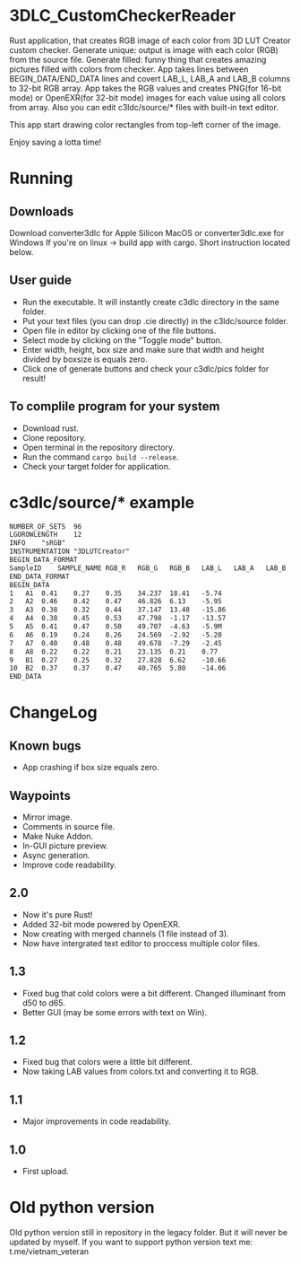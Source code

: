 # 3DLC_CustomCheckerReader

Rust application, that creates RGB image of each color from 3D LUT Creator custom checker. Generate unique: output is image with each color (RGB) from the source file. Generate filled: funny thing that creates amazing pictures filled with colors from checker. App takes lines between BEGIN_DATA/END_DATA lines and covert LAB_L, LAB_A and LAB_B columns to 32-bit RGB array. App takes the RGB values and creates PNG(for 16-bit mode) or OpenEXR(for 32-bit mode) images for each value using all colors from array. Also you can edit c3ldc/source/* files with built-in text editor.

This app start drawing color rectangles from top-left corner of the image.

Enjoy saving a lotta time!

# Running
## Downloads

Download converter3dlc for Apple Silicon MacOS or converter3dlc.exe for Windows
If you're on linux -> build app with cargo. Short instruction located below.

## User guide

- Run the executable. It will instantly create c3dlc directory in the same folder.
- Put your text files (you can drop .cie directly) in the c3ldc/source folder.
- Open file in editor by clicking one of the file buttons.
- Select mode by clicking on the "Toggle mode" button.
- Enter width, height, box size and make sure that width and height divided by boxsize is equals zero.
- Click one of generate buttons and check your c3dlc/pics folder for result!

## To complile program for your system

- Download rust.
- Clone repository.
- Open terminal in the repository directory.
- Run the command `cargo build --release`.
- Check your target folder for application.

# c3dlc/source/* example
```txt
NUMBER_OF_SETS	96
LGOROWLENGTH	12
INFO	"sRGB"
INSTRUMENTATION	"3DLUTCreator"
BEGIN_DATA_FORMAT
SampleID	SAMPLE_NAME	RGB_R	RGB_G	RGB_B	LAB_L	LAB_A	LAB_B
END_DATA_FORMAT
BEGIN_DATA
1	A1	0.41	0.27	0.35	34.237	18.41	-5.74
2	A2	0.46	0.42	0.47	46.826	6.13	-5.95
3	A3	0.38	0.32	0.44	37.147	13.48	-15.86
4	A4	0.38	0.45	0.53	47.798	-1.17	-13.57
5	A5	0.41	0.47	0.50	49.707	-4.63	-5.9M
6	A6	0.19	0.24	0.26	24.569	-2.92	-5.20
7	A7	0.40	0.48	0.48	49.678	-7.29	-2.45
8	A8	0.22	0.22	0.21	23.135	0.21	0.77
9	B1	0.27	0.25	0.32	27.828	6.62	-10.66
10	B2	0.37	0.37	0.47	40.765	5.80	-14.06
END_DATA
```


# ChangeLog
## Known bugs
- App crashing if box size equals zero.
## Waypoints
- Mirror image.
- Comments in source file.
- Make Nuke Addon.
- In-GUI picture preview.
- Async generation.
- Improve code readability.
## 2.0
- Now it's pure Rust!
- Added 32-bit mode powered by OpenEXR.
- Now creating with merged channels (1 file instead of 3).
- Now have intergrated text editor to proccess multiple color files.
## 1.3
- Fixed bug that cold colors were a bit different. Changed illuminant from d50 to d65.
- Better GUI (may be some errors with text on Win).
## 1.2
- Fixed bug that colors were a little bit different.
- Now taking LAB values from colors.txt and converting it to RGB.
## 1.1
- Major improvements in code readability.
## 1.0 
- First upload.

# Old python version
Old python version still in repository in the legacy folder. But it will never be updated by myself.
If you want to support python version text me: t.me/vietnam_veteran

